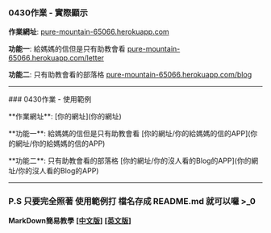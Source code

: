 ### 0430作業 - 實際顯示

**作業網址**: [pure-mountain-65066.herokuapp.com](pure-mountain-65066.herokuapp.com)

**功能一**: 給媽媽的信但是只有助教會看 [pure-mountain-65066.herokuapp.com/letter](pure-mountain-65066.herokuapp.com/letter)

**功能二**: 只有助教會看的部落格 [pure-mountain-65066.herokuapp.com/blog](pure-mountain-65066.herokuapp.com/blog)

---

\#\#\# 0430作業 - 使用範例

\*\*作業網址\*\*: \[你的網址\]\(你的網址\)

\*\*功能一\*\*: 給媽媽的信但是只有助教會看 \[你的網址/你的給媽媽的信的APP\]\(你的網址/你的給媽媽的信的APP\)

\*\*功能二\*\*: 只有助教會看的部落格 \[你的網址/你的沒人看的Blog的APP\]\(你的網址/你的沒人看的Blog的APP\)

---

### P.S 只要完全照著 使用範例打 檔名存成 README.md 就可以囉 >\_0

**MarkDown簡易教學** [**[中文版]**](http://markdown.tw/) [**[英文版]**](https://daringfireball.net/projects/markdown/syntax)